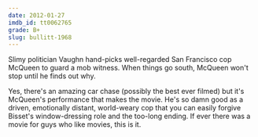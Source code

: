 ```yaml
---
date: 2012-01-27
imdb_id: tt0062765
grade: B+
slug: bullitt-1968
---
```


Slimy politician Vaughn hand-picks well-regarded San Francisco cop McQueen to guard a mob witness. When things go south, McQueen won't stop until he finds out why.

Yes, there's an amazing car chase (possibly the best ever filmed) but it's McQueen's performance that makes the movie. He's so damn good as a driven, emotionally distant, world-weary cop that you can easily forgive Bisset's window-dressing role and the too-long ending. If ever there was a movie for guys who like movies, this is it.
